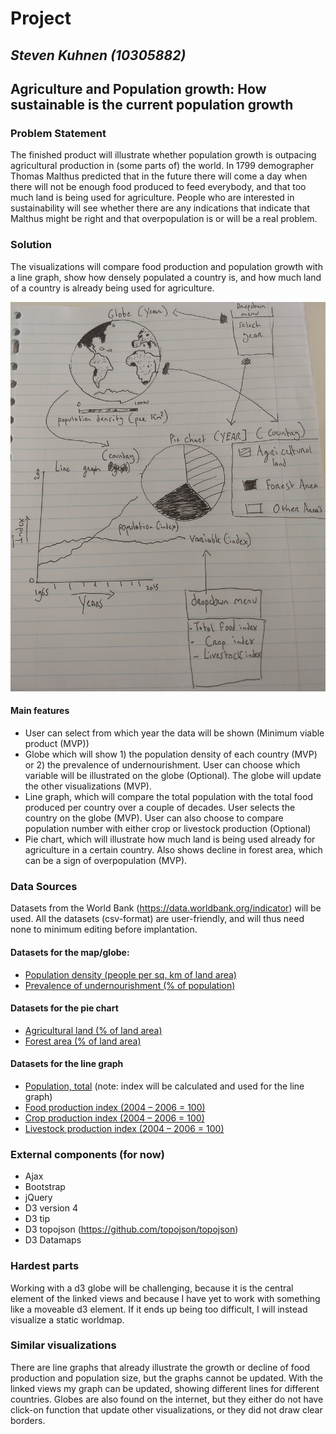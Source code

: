 # Project
## *Steven Kuhnen (10305882)*
## **Agriculture and Population growth: How sustainable is the current population growth**

### Problem Statement
The finished product will illustrate whether population growth is outpacing agricultural production in (some parts of) the world. In 1799 demographer Thomas Malthus predicted that in the future there will come a day when there will not be enough food produced to feed everybody, and that too much land is being used for agriculture. People who are interested in sustainability will see whether there are any indications that indicate that Malthus might be right and that overpopulation is or will be a real problem.

### Solution
The visualizations will compare food production and population growth with a line graph, show how densely populated a country is, and how much land of a country is already being used for agriculture.

![drawn proposal](doc/proposal.jpg)

#### Main features
- User can select from which year the data will be shown (Minimum viable product (MVP))
- Globe which will show 1) the population density of each country (MVP) or 2) the prevalence of undernourishment. User can choose which variable will be illustrated on the globe (Optional). The globe will update the other visualizations (MVP).
- Line graph, which will compare the total population with the total food produced per country over a couple of decades. User selects the country on the globe (MVP). User can also choose to compare population number with either crop or livestock production (Optional)
- Pie chart, which will illustrate how much land is being used already for agriculture in a certain country. Also shows decline in forest area, which can be a sign of overpopulation (MVP).

### Data Sources
Datasets from the World Bank (https://data.worldbank.org/indicator) will be used. All the datasets (csv-format) are user-friendly, and will thus need none to minimum editing before implantation.

#### Datasets for the map/globe:
- [Population density (people per sq. km of land area)](https://data.worldbank.org/indicator/EN.POP.DNST?view=chart)
- [Prevalence of undernourishment (% of population)](https://data.worldbank.org/indicator/SN.ITK.DEFC.ZS?view=chart)

#### Datasets for the pie chart
- [Agricultural land (% of land area)](https://data.worldbank.org/indicator/AG.LND.AGRI.ZS?view=chart)
- [Forest area (% of land area)](https://data.worldbank.org/indicator/AG.LND.FRST.ZS?view=chart)

#### Datasets for the line graph
- [Population, total](https://data.worldbank.org/indicator/SP.POP.TOTL?view=chart) (note: index will be calculated and used for the line graph)
- [Food production index (2004 – 2006 = 100)](https://data.worldbank.org/indicator/AG.PRD.FOOD.XD?view=chart)
- [Crop production index (2004 – 2006 = 100)](https://data.worldbank.org/indicator/AG.PRD.CROP.XD?view=chart)
- [Livestock production index (2004 – 2006 = 100)](https://data.worldbank.org/indicator/AG.PRD.LVSK.XD?view=chart)

### External components (for now)
- Ajax
- Bootstrap
- jQuery
- D3 version 4
- D3 tip
- D3 topojson (https://github.com/topojson/topojson)
- D3 Datamaps

### Hardest parts
Working with a d3 globe will be challenging, because it is the central element of the linked views and because I have yet to work with something like a moveable d3 element. If it ends up being too difficult, I will instead visualize a static worldmap.

### Similar visualizations
There are line graphs that already illustrate the growth or decline of food production and population size, but the graphs cannot be updated. With the linked views my graph can be updated, showing different lines for different countries.
Globes are also found on the internet, but they either do not have click-on function that update other visualizations, or they did not draw clear borders.
